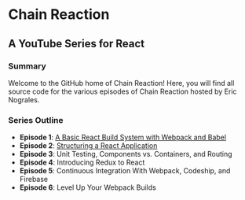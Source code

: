 # Chain Reaction

## A YouTube Series for React

### Summary

Welcome to the GitHub home of Chain Reaction! Here, you will find all source code for the various episodes of Chain Reaction hosted by Eric Nograles.

### Series Outline

* **Episode 1**: [A Basic React Build System with Webpack and Babel](https://github.com/ericnograles/chain-reaction.youtube/tree/episode-1)
* **Episode 2**: [Structuring a React Application](https://github.com/ericnograles/chain-reaction.youtube/tree/episode-2)
* **Episode 3**: Unit Testing, Components vs. Containers, and Routing
* **Episode 4**: Introducing Redux to React
* **Episode 5**: Continuous Integration With Webpack, Codeship, and Firebase 
* **Episode 6**: Level Up Your Webpack Builds

